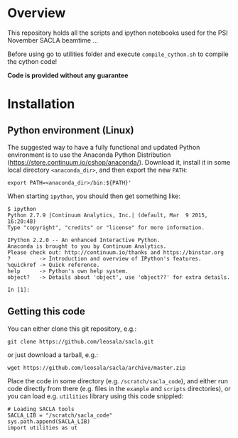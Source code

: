 # Overview
This repository holds all the scripts and ipython notebooks used for the PSI November SACLA beamtime ...

Before using go to utilities folder and execute `compile_cython.sh` to compile the cython code!

**Code is provided without any guarantee**

# Installation

## Python environment (Linux)

The suggested way to have a fully functional and updated Python environment is to use the Anaconda Python Distribution (https://store.continuum.io/cshop/anaconda/). Download it, install it in some local directory `<anaconda_dir>`, and then export the new `PATH`:

```
export PATH=<anaconda_dir>/bin:${PATH}'
```

When starting `ipython`, you should then get something like:

```
$ ipython
Python 2.7.9 |Continuum Analytics, Inc.| (default, Mar  9 2015, 16:20:48) 
Type "copyright", "credits" or "license" for more information.

IPython 2.2.0 -- An enhanced Interactive Python.
Anaconda is brought to you by Continuum Analytics.
Please check out: http://continuum.io/thanks and https://binstar.org
?         -> Introduction and overview of IPython's features.
%quickref -> Quick reference.
help      -> Python's own help system.
object?   -> Details about 'object', use 'object??' for extra details.

In [1]: 
```

## Getting this code

You can either clone this git repository, e.g.:

```
git clone https://github.com/leosala/sacla.git
```

or just download a tarball, e.g.:

```
wget https://github.com/leosala/sacla/archive/master.zip
```

Place the code in some directory (e.g. `/scratch/sacla_code`), and either run code directly from there (e.g. files in the `example` and `scripts` directories), or you can load e.g. `utilities` library using this code snippled:

```
# Loading SACLA tools 
SACLA_LIB = "/scratch/sacla_code"
sys.path.append(SACLA_LIB)
import utilities as ut
```





